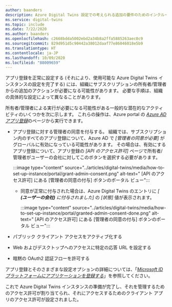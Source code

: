 ```yaml
---
author: baanders
description: Azure Digital Twins 設定での考えられる追加の要件のためのインクルード ファイル
ms.service: digital-twins
ms.topic: include
ms.date: 7/22/2020
ms.author: baanders
ms.openlocfilehash: c2668bdda5002ebd2a34b8a2ffa5885263aec0c9
ms.sourcegitcommit: 829d951d5c90442a38012daaf77e86046018e5b9
ms.translationtype: HT
ms.contentlocale: ja-JP
ms.lasthandoff: 10/09/2020
ms.locfileid: "88009659"
---
```

アプリ登録を正常に設定する (それにより、使用可能な Azure Digital Twins インスタンスの設定を完了する) には、組織にサブスクリプションの所有者/管理者からの追加のアクションが必要になる可能性があります。 必要な手順は、組織の具体的な設定によって異なることがあります。

所有者/管理者による実行が必要になる可能性がある一般的な潜在的なアクティビティのいくつかを次に示します。 これらの操作は、Azure portal の [*Azure AD アプリ登録*](https://portal.azure.com/#blade/Microsoft_AAD_IAM/ActiveDirectoryMenuBlade/RegisteredApps)のページから実行できます。
* アプリ登録に対する管理者の同意を付与する。 組織では、サブスクリプション内のすべてのアプリ登録について、Azure AD で *[管理者の同意が必要]* がグローバルに有効になっている可能性があります。 その場合は、有効にするアプリ登録について、アプリ登録の *[API のアクセス許可]* ページで所有者/管理者がユーザーの会社に対してこのボタンを選択する必要があります。

    :::image type="content" source="../articles/digital-twins/media/how-to-set-up-instance/portal/grant-admin-consent.png" alt-text=" [API のアクセス許可] にある [管理者の同意の付与] ボタンのポータル ビュー":::
  - 同意が正常に付与された場合は、Azure Digital Twins のエントリに _[ **(ユーザーの会社)** に付与されました]_ の *[状態]* 値が表示されます。
   
    :::image type="content" source="../articles/digital-twins/media/how-to-set-up-instance/portal/granted-admin-consent-done.png" alt-text=" [API のアクセス許可] にある [管理者の同意の付与] ボタンのポータル ビュー":::
* パブリック クライアント アクセスをアクティブ化する
* Web およびデスクトップへのアクセスに特定の応答 URL を設定する
* 暗黙の OAuth2 認証フローを許可する

アプリ登録とそのさまざまな設定オプションの詳細については、「[*Microsoft ID プラットフォームにアプリケーションを登録する*](https://docs.microsoft.com/graph/auth-register-app-v2)」を参照してください。

これで Azure Digital Twins インスタンスの準備が完了し、それを管理するためのアクセス許可が割り当てられ、それにアクセスするためのクライアント アプリのアクセス許可が設定されました。